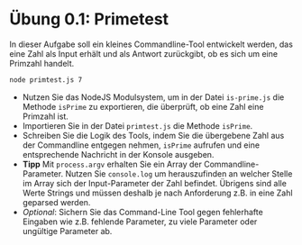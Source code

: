 # Übung 0.1: Primetest

In dieser Aufgabe soll ein kleines Commandline-Tool entwickelt werden, das
eine Zahl als Input erhält und als Antwort zurückgibt, ob es sich um eine
Primzahl handelt.

```bash
node primtest.js 7
```

- Nutzen Sie das NodeJS Modulsystem, um in der Datei `is-prime.js` die Methode `isPrime` zu exportieren, die überprüft, ob eine Zahl eine Primzahl ist.
- Importieren Sie in der Datei `primtest.js` die Methode `isPrime`.
- Schreiben Sie die Logik des Tools, indem Sie die übergebene Zahl aus der Commandline entgegen nehmen, `isPrime` aufrufen und eine entsprechende Nachricht in der Konsole ausgeben.
- **Tipp** Mit `process.argv` erhalten Sie ein Array der Commandline-Parameter. Nutzen Sie `console.log` um herauszufinden an welcher Stelle im Array sich der Input-Parameter der Zahl befindet. Übrigens sind alle Werte Strings und müssen deshalb je nach Anforderung z.B. in eine Zahl geparsed werden.
- _Optional_: Sichern Sie das Command-Line Tool gegen fehlerhafte Eingaben wie z.B. fehlende Parameter, zu viele Parameter oder ungültige Parameter ab.

